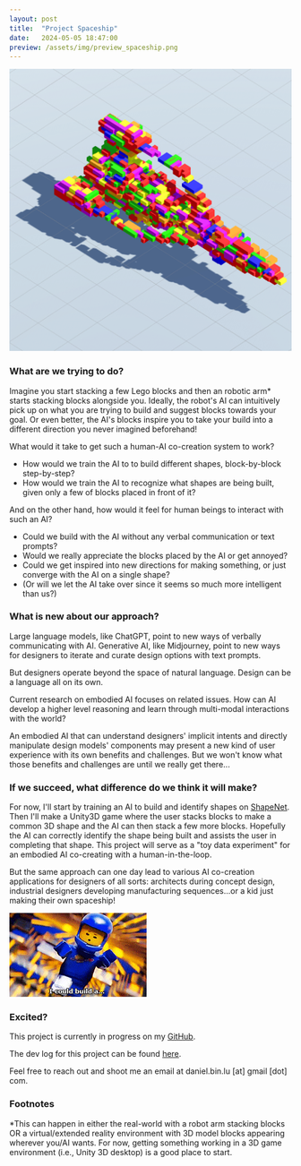 ```yaml
---
layout: post
title:  "Project Spaceship"
date:   2024-05-05 18:47:00
preview: /assets/img/preview_spaceship.png
---
```


![SPACESHIP!](/assets/img/preview_spaceship.png)

### What are we trying to do?

Imagine you start stacking a few Lego blocks and then an robotic arm* starts stacking blocks alongside you. Ideally, the robot's AI can intuitively pick up on what you are trying to build and suggest blocks towards your goal. Or even better, the AI's blocks inspire you to take your build into a different direction you never imagined beforehand!

What would it take to get such a human-AI co-creation system to work?
- How would we train the AI to to build different shapes, block-by-block step-by-step?
- How would we train the AI to recognize what shapes are being built, given only a few of blocks placed in front of it?

And on the other hand, how would it feel for human beings to interact with such an AI? 
- Could we build with the AI without any verbal communication or text prompts? 
- Would we really appreciate the blocks placed by the AI or get annoyed?
- Could we get inspired into new directions for making something, or just converge with the AI on a single shape?
- (Or will we let the AI take over since it seems so much more intelligent than us?)


### What is new about our approach?

Large language models, like ChatGPT, point to new ways of verbally communicating with AI. Generative AI, like Midjourney, point to new ways for designers to iterate and curate design options with text prompts.

But designers operate beyond the space of natural language. Design can be a language all on its own.

Current research on embodied AI focuses on related issues. How can AI develop a higher level reasoning and learn through multi-modal interactions with the world?

An embodied AI that can understand designers' implicit intents and directly manipulate design models' components may present a new kind of user experience with its own benefits and challenges. But we won't know what those benefits and challenges are until we really get there...


### If we succeed, what difference do we think it will make?

For now, I'll start by training an AI to build and identify shapes on [ShapeNet](https://huggingface.co/datasets/ShapeNet/ShapeNetCore). Then I'll make a Unity3D game where the user stacks blocks to make a common 3D shape and the AI can then stack a few more blocks. Hopefully the AI can correctly identify the shape being built and assists the user in completing that shape. This project will serve as a "toy data experiment" for an embodied AI co-creating with a human-in-the-loop.

But the same approach can one day lead to various AI co-creation applications for designers of all sorts: architects during concept design, industrial designers developing manufacturing sequences...or a kid just making their own spaceship!

![spaceship-guy](/assets/img/spaceship/lego_guy.gif)


### Excited?

This project is currently in progress on my [GitHub](https://github.com/holistudio/project-spaceship).

The dev log for this project can be found [here](https://github.com/holistudio/project-spaceship/blob/main/UPDATES.md).

Feel free to reach out and shoot me an email at daniel.bin.lu [at] gmail [dot] com.

### Footnotes

*This can happen in either the real-world with a robot arm stacking blocks OR a virtual/extended reality environment with 3D model blocks appearing wherever you/AI wants. For now, getting something working in a 3D game environment (i.e., Unity 3D desktop) is a good place to start.
